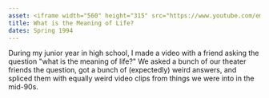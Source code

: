 ```yaml
---
asset: <iframe width="560" height="315" src="https://www.youtube.com/embed/pgjbxvvwlz4" frameborder="0" allowfullscreen></iframe>
title: What is the Meaning of Life?
dates: Spring 1994
---
```

During my junior year in high school, I made a video with a friend asking the question "what is the meaning of life?" We asked a bunch of our theater friends the question, got a bunch of (expectedly) weird answers, and spliced them with equally weird video clips from things we were into in the mid-90s. 

